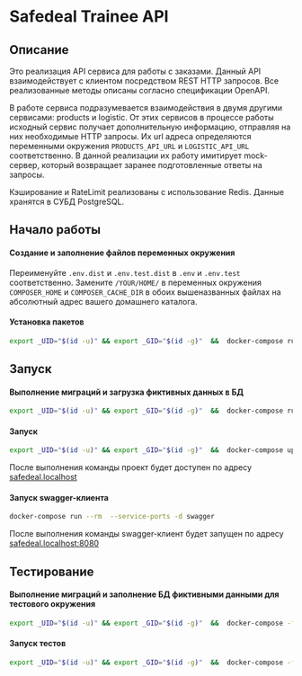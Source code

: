 # Safedeal Trainee API #
## Описание ##
Это реализация API сервиса для работы с заказами. Данный API взаимодействует с клиентом посредством REST HTTP запросов.
Все реализованные методы описаны согласно спецификации OpenAPI.

В работе сервиса подразумевается взаимодействия в двумя другими сервисами: products и logistic.
От этих сервисов в процессе работы исходный сервис получает дополнительную информацию, отправляя на них необходимые HTTP запросы.
Их url адреса определяются переменными окружения `PRODUCTS_API_URL` и `LOGISTIC_API_URL` соответственно.
В данной реализации их работу имитирует mock-сервер, который возвращает заранее подготовленные ответы на запросы.

Кэширование и RateLimit реализованы с использование Redis.
Данные хранятся в СУБД PostgreSQL.

## Начало работы ##
#### Создание и заполнение файлов переменных окружения ####
Переименуйте `.env.dist` и `.env.test.dist` в `.env` и `.env.test` соответственно.
Замените `/YOUR/HOME/` в переменных окружения `COMPOSER_HOME` и `COMPOSER_CACHE_DIR` в обоих вышеназванных файлах
на абсолютный адрес вашего домашнего каталога.
#### Установка пакетов ####
```bash
export _UID="$(id -u)" && export _GID="$(id -g)"  &&  docker-compose run --rm  composer
```

## Запуск ##
#### Выполнение миграций и загрузка фиктивных данных в БД ####
```bash
export _UID="$(id -u)" && export _GID="$(id -g)"  &&  docker-compose run --rm  migrations-and-fixtures
```

#### Запуск ####
```bash
export _UID="$(id -u)" && export _GID="$(id -g)"  &&  docker-compose up --remove-orphans -d nginx
```
После выполнения команды проект будет доступен по адресу [safedeal.localhost](http://safedeal.localhost)
#### Запуск swagger-клиента ####
```bash
docker-compose run --rm  --service-ports -d swagger
```
После выполнения команды swagger-клиент будет запущен по адресу [safedeal.localhost:8080](http://safedeal.localhost:8080)

## Тестирование ##
#### Выполнение миграций и заполнение БД фиктивными данными для тестового окружения ####
```bash
export _UID="$(id -u)" && export _GID="$(id -g)"  &&  docker-compose -f docker-compose.test.yaml run --rm migrations-and-fixtures
```
#### Запуск тестов ####
```bash
export _UID="$(id -u)" && export _GID="$(id -g)"  &&  docker-compose -f docker-compose.test.yaml run --rm phpunit
```
